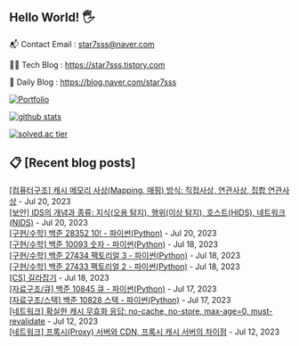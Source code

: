 ## Hello World! 🖐

📬 Contact Email : star7sss@naver.com

👨‍💻 Tech Blog : https://star7sss.tistory.com

🤪 Daily Blog : https://blog.naver.com/star7sss

[![Portfolio](https://img.shields.io/badge/Portfolio-%23000000.svg?style=for-the-badge&logo=firefox&logoColor=#FF7139)](https://fern-way-13f.notion.site/Jang-Thang-3b7b327981a2456c8ee5952eadb848b9)

[![github stats](https://github-readme-stats.vercel.app/api?username=jangThang&show_icons=true&hide_border=False)](https://star7sss.tistory.com)

[![solved.ac tier](http://mazassumnida.wtf/api/v2/generate_badge?boj=star7sss)](https://solved.ac/star7sss)

## 📋 [Recent blog posts]
[[컴퓨터구조] 캐시 메모리 사상(Mapping, 매핑) 방식: 직접사상, 연관사상, 집합 연관사상](https://star7sss.tistory.com/930) - Jul 20, 2023<br>
[[보안] IDS의 개념과 종류: 지식(오용 탐지), 행위(이상 탐지), 호스트(HIDS), 네트워크(NIDS)](https://star7sss.tistory.com/929) - Jul 20, 2023<br>
[[구현/수학] 백준 28352 10! - 파이썬(Python)](https://star7sss.tistory.com/928) - Jul 20, 2023<br>
[[구현/수학] 백준 10093 숫자 - 파이썬(Python)](https://star7sss.tistory.com/927) - Jul 18, 2023<br>
[[구현/수학] 백준 27434 팩토리얼 3 - 파이썬(Python)](https://star7sss.tistory.com/926) - Jul 18, 2023<br>
[[구현/수학] 백준 27433 팩토리얼 2 - 파이썬(Python)](https://star7sss.tistory.com/925) - Jul 18, 2023<br>
[[CS] 길라잡기](https://star7sss.tistory.com/pages/cs) - Jul 18, 2023<br>
[[자료구조/큐] 백준 10845 큐 - 파이썬(Python)](https://star7sss.tistory.com/923) - Jul 17, 2023<br>
[[자료구조/스택] 백준 10828 스택 - 파이썬(Python)](https://star7sss.tistory.com/922) - Jul 17, 2023<br>
[[네트워크] 확실한 캐시 무효화 응답: no-cache, no-store, max-age=0, must-revalidate](https://star7sss.tistory.com/921) - Jul 12, 2023<br>
[[네트워크] 프록시(Proxy) 서버와 CDN, 프록시 캐시 서버의 차이점](https://star7sss.tistory.com/920) - Jul 12, 2023<br>
